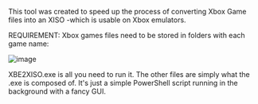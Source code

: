 This tool was created to speed up the process of converting Xbox Game files into an XISO -which is usable on Xbox emulators.

REQUIREMENT:
Xbox games files need to be stored in folders with each game name:

![image](https://github.com/Vini-Frei/XBE2XISO/assets/106484637/4925fe89-d04a-428c-8921-f2b2ac554bd6)

XBE2XISO.exe is all you need to run it. The other files are simply what the .exe is composed of. It's just a simple PowerShell script running in the background with a fancy GUI.
